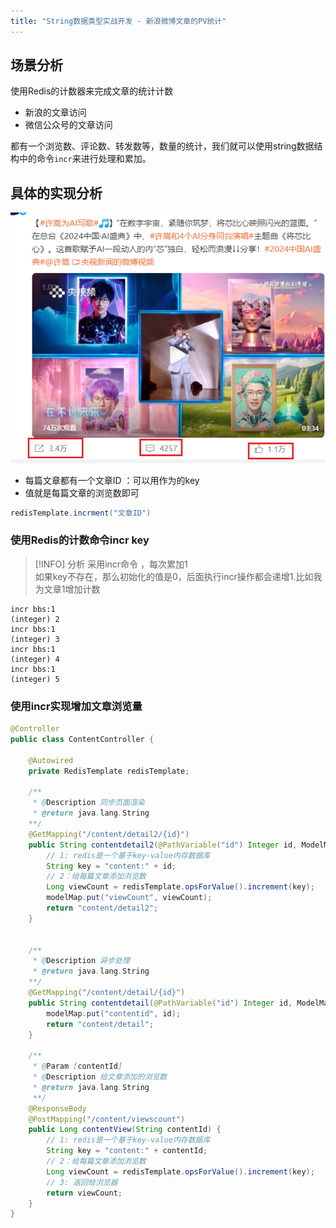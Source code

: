 ```yaml
---
title: "String数据类型实战开发 - 新浪微博文章的PV统计"
---
```


## 场景分析

 使用Redis的计数器来完成文章的统计计数

- 新浪的文章访问
- 微信公众号的文章访问

都有一个浏览数、评论数、转发数等，数量的统计，我们就可以使用string数据结构中的命令`incr`来进行处理和累加。

## 具体的实现分析

![1625234295053](./image/Snipaste_2024-06-29_18-05-28.png)

- 每篇文章都有一个文章ID ：可以用作为的key
- 值就是每篇文章的浏览数即可

```java
redisTemplate.incrment("文章ID")
```

### 使用Redis的计数命令incr key

> [!INFO] 分析
采用incr命令 ，每次累加1<br/>
如果key不存在，那么初始化的值是0，后面执行incr操作都会递增1.比如我为文章1增加计数

```properties
incr bbs:1
(integer) 2
incr bbs:1
(integer) 3
incr bbs:1
(integer) 4
incr bbs:1
(integer) 5
```

### 使用incr实现增加文章浏览量

```java
@Controller
public class ContentController {

    @Autowired
    private RedisTemplate redisTemplate;

    /**
     * @Description 同步页面渲染
     * @return java.lang.String
    **/
    @GetMapping("/content/detail2/{id}")
    public String contentdetail2(@PathVariable("id") Integer id, ModelMap modelMap) {
        // 1: redis是一个基于key-value内存数据库
        String key = "content:" + id;
        // 2：给每篇文章添加浏览数
        Long viewCount = redisTemplate.opsForValue().increment(key);
        modelMap.put("viewCount", viewCount);
        return "content/detail2";
    }


    /**
     * @Description 异步处理
     * @return java.lang.String
    **/
    @GetMapping("/content/detail/{id}")
    public String contentdetail(@PathVariable("id") Integer id, ModelMap modelMap) {
        modelMap.put("contentid", id);
        return "content/detail";
    }

    /**
     * @Param [contentId]
     * @Description 给文章添加的浏览数
     * @return java.lang.String
     **/
    @ResponseBody
    @PostMapping("/content/viewscount")
    public Long contentView(String contentId) {
        // 1: redis是一个基于key-value内存数据库
        String key = "content:" + contentId;
        // 2：给每篇文章添加浏览数
        Long viewCount = redisTemplate.opsForValue().increment(key);
        // 3: 返回给浏览器
        return viewCount;
    }
}

```